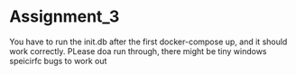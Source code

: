 # Assignment_3
You have to run the init.db after the first docker-compose up, and it should work correctly. PLease doa  run through, there might be tiny windows speicirfc bugs to work out
